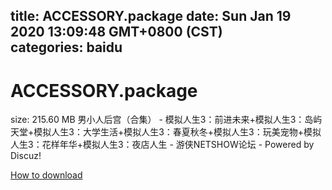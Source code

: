 
title: ACCESSORY.package
date: Sun Jan 19 2020 13:09:48 GMT+0800 (CST)    
categories: baidu
---

# ACCESSORY.package
size: 215.60 MB
 男小人后宫（合集） - 模拟人生3：前进未来+模拟人生3：岛屿天堂+模拟人生3：大学生活+模拟人生3：春夏秋冬+模拟人生3：玩美宠物+模拟人生3：花样年华+模拟人生3：夜店人生 - 游侠NETSHOW论坛 - Powered by Discuz!
 

[How to download](https://bpcam.bemobtrk.com/go/2ceec3aa-1ca2-46d6-b9ff-aaa5c184517c?jno=755)
